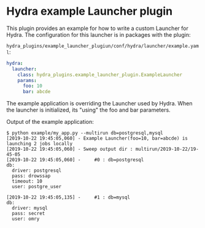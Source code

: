 # Hydra example Launcher plugin

This plugin provides an example for how to write a custom Launcher for Hydra.
The configuration for this launcher is in packages with the plugin:

`hydra_plugins/example_launcher_plugiun/conf/hydra/launcher/example.yaml`:
```yaml
hydra:
  launcher:
    class: hydra_plugins.example_launcher_plugin.ExampleLauncher
    params:
      foo: 10
      bar: abcde
```
The example application is overriding the Launcher used by Hydra.
When the launcher is initialized, its "using" the foo and bar parameters.

Output of the example application:
```text
$ python example/my_app.py --multirun db=postgresql,mysql
[2019-10-22 19:45:05,060] - Example Launcher(foo=10, bar=abcde) is launching 2 jobs locally
[2019-10-22 19:45:05,060] - Sweep output dir : multirun/2019-10-22/19-45-05
[2019-10-22 19:45:05,060] -     #0 : db=postgresql
db:
  driver: postgresql
  pass: drowssap
  timeout: 10
  user: postgre_user

[2019-10-22 19:45:05,135] -     #1 : db=mysql
db:
  driver: mysql
  pass: secret
  user: omry
```
